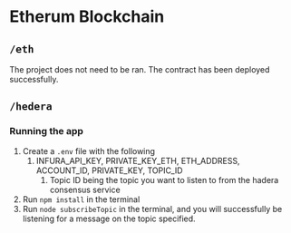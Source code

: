 # Etherum Blockchain 
## `/eth`
The project does not need to be ran. The contract has been deployed successfully.
## `/hedera`
### Running the app
1. Create a `.env` file with the following 
   1. INFURA_API_KEY, PRIVATE_KEY_ETH, ETH_ADDRESS, ACCOUNT_ID, PRIVATE_KEY, TOPIC_ID 
      1. Topic ID being the topic you want to listen to from the hadera consensus service
2. Run `npm install` in the terminal
3. Run `node subscribeTopic` in the terminal, and you will successfully be listening for a message on the topic specified.

